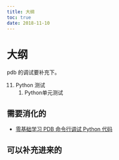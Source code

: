 ```yaml
---
title: 大纲
toc: true
date: 2018-11-10
---
```

# 大纲

pdb 的调试要补充下。


11. Python 测试
    1. Python单元测试


## 需要消化的

- [零基础学习 PDB 命令行调试 Python 代码](http://Python.jobbole.com/81184/)



## 可以补充进来的
